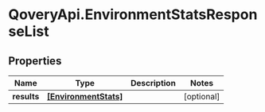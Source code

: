 # QoveryApi.EnvironmentStatsResponseList

## Properties

Name | Type | Description | Notes
------------ | ------------- | ------------- | -------------
**results** | [**[EnvironmentStats]**](EnvironmentStats.md) |  | [optional] 


